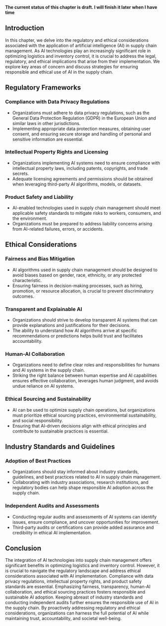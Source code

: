 **The current status of this chapter is draft. I will finish it later when I have time**

Introduction
------------

In this chapter, we delve into the regulatory and ethical considerations associated with the application of artificial intelligence (AI) in supply chain management. As AI technologies play an increasingly significant role in optimizing logistics and inventory control, it is crucial to address the legal, regulatory, and ethical implications that arise from their implementation. We explore key areas of concern and discuss strategies for ensuring responsible and ethical use of AI in the supply chain.

Regulatory Frameworks
---------------------

### Compliance with Data Privacy Regulations

* Organizations must adhere to data privacy regulations, such as the General Data Protection Regulation (GDPR) in the European Union and similar laws in other jurisdictions.
* Implementing appropriate data protection measures, obtaining user consent, and ensuring secure storage and handling of personal and sensitive information are essential.

### Intellectual Property Rights and Licensing

* Organizations implementing AI systems need to ensure compliance with intellectual property laws, including patents, copyrights, and trade secrets.
* Adequate licensing agreements and permissions should be obtained when leveraging third-party AI algorithms, models, or datasets.

### Product Safety and Liability

* AI-enabled technologies used in supply chain management should meet applicable safety standards to mitigate risks to workers, consumers, and the environment.
* Organizations must be prepared to address liability concerns arising from AI-related failures, errors, or accidents.

Ethical Considerations
----------------------

### Fairness and Bias Mitigation

* AI algorithms used in supply chain management should be designed to avoid biases based on gender, race, ethnicity, or any protected characteristic.
* Ensuring fairness in decision-making processes, such as hiring, promotion, or resource allocation, is crucial to prevent discriminatory outcomes.

### Transparent and Explainable AI

* Organizations should strive to develop transparent AI systems that can provide explanations and justifications for their decisions.
* The ability to understand how AI algorithms arrive at specific recommendations or predictions helps build trust and facilitates accountability.

### Human-AI Collaboration

* Organizations need to define clear roles and responsibilities for humans and AI systems in the supply chain.
* Striking the right balance between human expertise and AI capabilities ensures effective collaboration, leverages human judgment, and avoids undue reliance on AI systems.

### Ethical Sourcing and Sustainability

* AI can be used to optimize supply chain operations, but organizations must prioritize ethical sourcing practices, environmental sustainability, and social responsibility.
* Ensuring that AI-driven decisions align with ethical principles and contribute to sustainable practices is essential.

Industry Standards and Guidelines
---------------------------------

### Adoption of Best Practices

* Organizations should stay informed about industry standards, guidelines, and best practices related to AI in supply chain management.
* Collaborating with industry associations, research institutions, and regulatory bodies can help shape responsible AI adoption across the supply chain.

### Independent Audits and Assessments

* Conducting regular audits and assessments of AI systems can identify issues, ensure compliance, and uncover opportunities for improvement.
* Third-party audits or certifications can provide added assurance and credibility in ethical AI implementation.

Conclusion
----------

The integration of AI technologies into supply chain management offers significant benefits in optimizing logistics and inventory control. However, it is crucial to navigate the regulatory landscape and address ethical considerations associated with AI implementation. Compliance with data privacy regulations, intellectual property rights, and product safety standards are essential. Emphasizing fairness, transparency, human-AI collaboration, and ethical sourcing practices fosters responsible and sustainable AI adoption. Keeping abreast of industry standards and conducting independent audits further ensures the responsible use of AI in the supply chain. By proactively addressing regulatory and ethical considerations, organizations can harness the full potential of AI while maintaining trust, accountability, and societal well-being.
